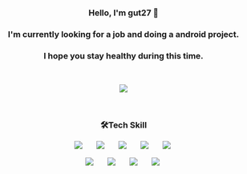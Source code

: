 <h3 align='center'>Hello, I'm gut27 👋</h3>
<h3 align='center'>I'm currently looking for a job and doing a android project.</h3>
<h3 align='center'>I hope you stay healthy during this time.</h3>
<br>
<p align='center'>
  <a href="https://github.com/anuraghazra/github-readme-stats">
    <img src = "https://github-readme-stats.vercel.app/api?username=gut27&count_private=true&hide=contribs&show_icons=true&bg_color=25,FBFEFF,EBFBFF,DDF9FF,C5F4FF,DDF9FF,EBFBFF,FBFEFF,FFFFFF,FBFEFF,EBFBFF,DDF9FF,C5F4FF,DDF9FF,EBFBFF,FBFEFF,FFFFFF,FBFEFF,EBFBFF,DDF9FF,C5F4FF,DDF9FF,EBFBFF,FBFEFF,FFFFFF,FBFEFF,EBFBFF,DDF9FF,C5F4FF,DDF9FF,EBFBFF,FBFEFF,FFFFFF&include_all_commits=true&title_color=003454&icon_color=8497B0"/>
  </a>
</p>
<br>
<h3 align='center'>🛠Tech Skill</h3>
<div>
<p align='center'>
<img src="https://img.shields.io/badge/Java-orange?style=plastic&logo=Java&logoColor=white" style="height : auto; margin-left : 10px; margin-right : 10px;"/></a>&nbsp;
<img src="https://img.shields.io/badge/Kotlin-007396?style=plastic&logo=Kotlin&logoColor=white" style="height : auto; margin-left : 10px; margin-right : 10px;"/></a>&nbsp;
<img src="https://img.shields.io/badge/Python-3776AB?style=plastic&logo=Spring&logoColor=white" style="height : auto; margin-left : 10px; margin-right : 10px;"/></a>&nbsp;
<img src="https://img.shields.io/badge/C++-00595C?style=plastic&logo=MySQL&logoColor=white" style="height : auto; margin-left : 10px; margin-right : 10px;"/></a>&nbsp;
<img src="https://img.shields.io/badge/C-3949AB?style=plastic&logo=HTML5&logoColor=white" style="height : auto; margin-left : 10px; margin-right : 10px;"/></a>&nbsp;
</p>
<p align='center'>
<img src="https://img.shields.io/badge/Android Studio-51F191?style=plastic&logo=CSS3&logoColor=white" style="height : auto; margin-left : 10px; margin-right : 10px;"/></a>&nbsp;
<img src="https://img.shields.io/badge/Linux-FCC624?style=plastic&logo=CSS3&logoColor=white" style="height : auto; margin-left : 10px; margin-right : 10px;"/></a>&nbsp;
<img src="https://img.shields.io/badge/QT-41CD52?style=plastic&logo=JavaScript&logoColor=white" style="height : auto; margin-left : 10px; margin-right : 10px;"/></a>&nbsp;
<img src="https://img.shields.io/badge/SQLite-003B57?style=plastic&logo=JavaScript&logoColor=white" style="height : auto; margin-left : 10px; margin-right : 10px;"/></a>&nbsp;
</p>
</div>
<!--
**gut27/gut27** is a ✨ _special_ ✨ repository because its `README.md` (this file) appears on your GitHub profile.

Here are some ideas to get you started:

- 🔭 I’m currently working on ...
- 🌱 I’m currently learning ...
- 👯 I’m looking to collaborate on ...
- 🤔 I’m looking for help with ...
- 💬 Ask me about ...
- 📫 How to reach me: ...
- 😄 Pronouns: ...
- ⚡ Fun fact: ...
-->
